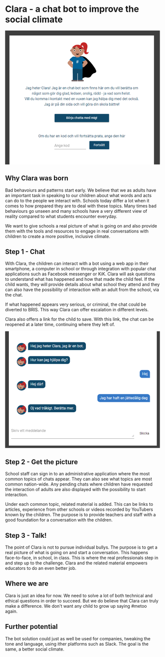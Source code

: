 # Clara - a chat bot to improve the social climate

![Clara landing page](landing-page.png)

## Why Clara was born
Bad behavoiurs and patterns start early. We believe that we as adults have an important task in speaking to our children about what words and acts can do to the people we interact with. Schools today differ a lot when it comes to how prepared they are to deal with these topics. Many times bad behaviours go unseen and many schools have a very different view of reality compared to what students encounter everyday.

We want to give schools a real picture of what is going on and also provide them with the tools and resources to engage in real conversations with children to create a more positive, inclusive climate.

## Step 1 - Chat
With Clara, the children can interact with a bot using a web app in their smartphone, a computer in school or through integration with popular chat applications such as Facebook messenger or KiK. Clara will ask questions to understand what has happened and how that made the child feel. If the child wants, they will provide details about what school they attend and they can also have the possibility of interaction with an adult from the school, via the chat.

If what happened appears very serious, or criminal, the chat could be diverted to BRIS. This way Clara can offer escalation in different levels.

Clara also offers a link for the child to save. With this link, the chat can be reopened at a later time, continuing where they left of.

![Clara sample chat](sample-chat.png)

## Step 2 - Get the picture
School staff can sign in to an administrative application where the most common topics of chats appear. They can also see what topics are most common nation-wide. Any pending chats where children have requested the interaction of adults are also displayed with the possibility to start interaction.

Under each common topic, related material is added. This can be links to articles, experience from other schools or videos recorded by YouTubers known by the children. The purpose is to provide teachers and staff with a good foundation for a conversation with the children.

## Step 3 - Talk!
The point of Clara is not to pursue individual bullys. The purpose is to get a real picture of what is going on and start a conversation. This happens face-to-face, in school, in class. This is where the real professionals step in and step up to the challenge. Clara and the related material empowers educators to do an even better job.

## Where we are
Clara is just an idea for now. We need to solve a lot of both technical and ethical questions in order to succeed. But we do believe that Clara can truly make a difference. We don't want any child to grow up saying #metoo again.

## Further potential
The bot solution could just as well be used for companies, tweaking the tone and language, using ither platforms such as Slack. The goal is the same, a better social climate.
